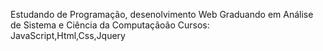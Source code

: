 Estudando de Programação, desenolvimento Web
Graduando em Análise de Sistema e Ciência da Computaçãoão
Cursos: JavaScript,Html,Css,Jquery
